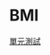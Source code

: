 # BMI

[單元測試](https://docs.google.com/presentation/d/1y1_quIzecA8wZUWjYMzOCxm9gFsSIK-8vYgKR5Goe3s/edit?usp=sharing)
